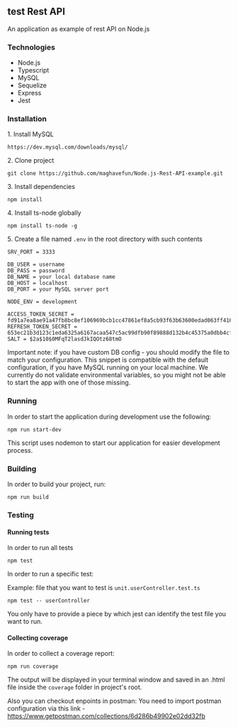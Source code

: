 ## test Rest API

An application as example of rest API on Node.js

### Technologies

- Node.js
- Typescript
- MySQL
- Sequelize
- Express
- Jest

### Installation

1\. Install MySQL

```
https://dev.mysql.com/downloads/mysql/
```

2\. Clone project

```
git clone https://github.com/maghavefun/Node.js-Rest-API-example.git
```

3\. Install dependencies

```
npm install
```

4\. Install ts-node globally

```
npm install ts-node -g
```

5\. Create a file named `.env` in the root directory with such contents

```
SRV_PORT = 3333

DB_USER = username
DB_PASS = password
DB_NAME = your local database name
DB_HOST = localhost
DB_PORT = your MySQL server port

NODE_ENV = development

ACCESS_TOKEN_SECRET = fd91a7ea8ae91a47fb8bc8ef106969bcb1cc47861ef8a5cb93f63b63600edad063ff4161f2049af85d1057babac7da33dd89bef1489e5
REFRESH_TOKEN_SECRET = 653ec21b3d123c1eda6325a6167acaa547c5ac99dfb90f89888d132b4c45375a0dbb4cfd902e118d1a4fb9696e19ea7aba4682ad8bb5
SALT = $2a$10$0MFqT2lasdJkIQOtz68tmO
```

Important note: if you have custom DB config - you should modify the file to match your configuration. This snippet is compatible with the default configuration, if you have MySQL running on your local machine. We currently do not validate environmental variables, so you might not be able to start the app with one of those missing.

### Running

In order to start the application during development use the following:

```
npm run start-dev
```

This script uses nodemon to start our application for easier development process.

### Building

In order to build your project, run:

```
npm run build
```

### Testing

#### Running tests

In order to run all tests

```
npm test
```

In order to run a specific test:

Example: file that you want to test is `unit.userController.test.ts`

```
npm test -- userController
```

You only have to provide a piece by which jest can identify the test file you want to run.

#### Collecting coverage

In order to collect a coverage report:

```
npm run coverage
```

The output will be displayed in your terminal window and saved in an .html file inside the `coverage` folder in project's root.

Also you can checkout enpoints in postman:
You need to import postman configuration via this link - https://www.getpostman.com/collections/6d286b49902e02dd32fb
